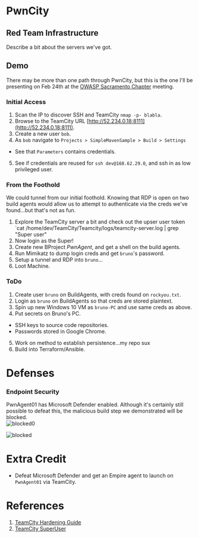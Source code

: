 # PwnCity

## Red Team Infrastructure
Describe a bit about the servers we've got. 

## Demo
There may be more than one path through PwnCity, but this is the one I'll be presenting on Feb 24th at the [OWASP Sacramento Chapter](https://owasp.org/www-chapter-sacramento/) meeting.

### Initial Access
1. Scan the IP to discover SSH and TeamCity `nmap -p- blabla`.
2. Browse to the TeamCity URL [http://52.234.0.18:8111](http://52.234.0.18:8111).
3. Create a new user `bob`.
4. As `bob` navigate to `Projects > SimpleMavenSample > Build > Settings` 
  * See that `Parameters` contains credentials. 
5. See if credentials are reused for `ssh dev@168.62.29.0`, and ssh in as low privileged user. 

### From the Foothold
We could tunnel from our initial foothold. Knowing that RDP is open on two build agents would allow us to attempt to authenticate via the creds we've found...but that's not as fun.
1. Explore the TeamCity server a bit and check out the upser user token `cat /home/dev/TeamCity/Teamcity/logs/teamcity-server.log | grep "Super user"
2. Now login as the Super!
3. Create new BProject *PwnAgent*, and get a shell on the build agents.
4. Run Mimikatz to dump login creds and get `bruno`'s password.
5. Setup a tunnel and RDP into `bruno`...
6. Loot Machine.


### ToDo
1. Create user `bruno` on BuildAgents, with creds found on `rockyou.txt`.
2. Login as `bruno` on BuildAgents so that creds are stored plaintext.
3. Spin up new Windows 10 VM as `bruno-PC` and use same creds as above.
4. Put secrets on Bruno's PC.
  * SSH keys to source code repositories. 
  * Passwords stored in Google Chrome.
5. Work on method to establish persistence...my repo sux
6. Build into Terraform/Ansible.



# Defenses

### Endpoint Security
PwnAgent01 has Microsoft Defender enabled. Although it's certainly still possible to defeat this, the malicious build step we demonstrated will be blocked.  
![blocked0](https://user-images.githubusercontent.com/8961705/155248314-9d28ef64-1a5f-4abf-aceb-448158efa4ea.png)  

![blocked](https://user-images.githubusercontent.com/8961705/155248281-6b07edea-04cb-42d8-934c-7c26f0f4259f.png)



# Extra Credit
* Defeat Microsoft Defender and get an Empire agent to launch on `PwnAgent01` via TeamCity.



# References
1. [TeamCity Hardening Guide](https://blog.jetbrains.com/teamcity/2021/02/hardening-your-teamcity-server/)
2. [TeamCity SuperUser](https://www.jetbrains.com/help/teamcity/super-user.html)
